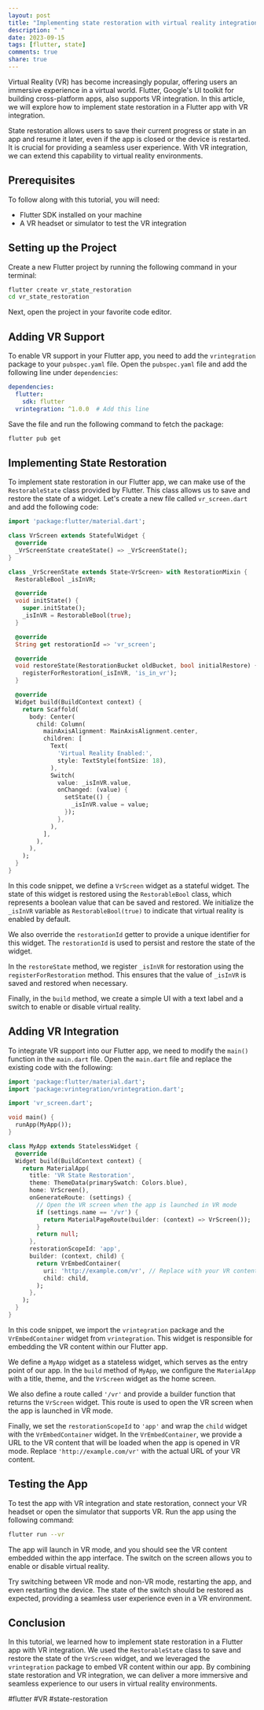 ```yaml
---
layout: post
title: "Implementing state restoration with virtual reality integration in Flutter"
description: " "
date: 2023-09-15
tags: [flutter, state]
comments: true
share: true
---
```


Virtual Reality (VR) has become increasingly popular, offering users an immersive experience in a virtual world. Flutter, Google's UI toolkit for building cross-platform apps, also supports VR integration. In this article, we will explore how to implement state restoration in a Flutter app with VR integration.

State restoration allows users to save their current progress or state in an app and resume it later, even if the app is closed or the device is restarted. It is crucial for providing a seamless user experience. With VR integration, we can extend this capability to virtual reality environments.

## Prerequisites

To follow along with this tutorial, you will need:

- Flutter SDK installed on your machine
- A VR headset or simulator to test the VR integration

## Setting up the Project

Create a new Flutter project by running the following command in your terminal:

```bash
flutter create vr_state_restoration
cd vr_state_restoration
```

Next, open the project in your favorite code editor.

## Adding VR Support

To enable VR support in your Flutter app, you need to add the `vrintegration` package to your `pubspec.yaml` file. Open the `pubspec.yaml` file and add the following line under `dependencies`:

```yaml
dependencies:
  flutter:
    sdk: flutter
  vrintegration: ^1.0.0  # Add this line
```

Save the file and run the following command to fetch the package:

```bash
flutter pub get
```

## Implementing State Restoration

To implement state restoration in our Flutter app, we can make use of the `RestorableState` class provided by Flutter. This class allows us to save and restore the state of a widget. Let's create a new file called `vr_screen.dart` and add the following code:

```dart
import 'package:flutter/material.dart';

class VrScreen extends StatefulWidget {
  @override
  _VrScreenState createState() => _VrScreenState();
}

class _VrScreenState extends State<VrScreen> with RestorationMixin {
  RestorableBool _isInVR;

  @override
  void initState() {
    super.initState();
    _isInVR = RestorableBool(true);
  }

  @override
  String get restorationId => 'vr_screen';

  @override
  void restoreState(RestorationBucket oldBucket, bool initialRestore) {
    registerForRestoration(_isInVR, 'is_in_vr');
  }

  @override
  Widget build(BuildContext context) {
    return Scaffold(
      body: Center(
        child: Column(
          mainAxisAlignment: MainAxisAlignment.center,
          children: [
            Text(
              'Virtual Reality Enabled:',
              style: TextStyle(fontSize: 18),
            ),
            Switch(
              value: _isInVR.value,
              onChanged: (value) {
                setState(() {
                  _isInVR.value = value;
                });
              },
            ),
          ],
        ),
      ),
    );
  }
}
```

In this code snippet, we define a `VrScreen` widget as a stateful widget. The state of this widget is restored using the `RestorableBool` class, which represents a boolean value that can be saved and restored. We initialize the `_isInVR` variable as `RestorableBool(true)` to indicate that virtual reality is enabled by default.

We also override the `restorationId` getter to provide a unique identifier for this widget. The `restorationId` is used to persist and restore the state of the widget.

In the `restoreState` method, we register `_isInVR` for restoration using the `registerForRestoration` method. This ensures that the value of `_isInVR` is saved and restored when necessary.

Finally, in the `build` method, we create a simple UI with a text label and a switch to enable or disable virtual reality.

## Adding VR Integration

To integrate VR support into our Flutter app, we need to modify the `main()` function in the `main.dart` file. Open the `main.dart` file and replace the existing code with the following:

```dart
import 'package:flutter/material.dart';
import 'package:vrintegration/vrintegration.dart';

import 'vr_screen.dart';

void main() {
  runApp(MyApp());
}

class MyApp extends StatelessWidget {
  @override
  Widget build(BuildContext context) {
    return MaterialApp(
      title: 'VR State Restoration',
      theme: ThemeData(primarySwatch: Colors.blue),
      home: VrScreen(),
      onGenerateRoute: (settings) {
        // Open the VR screen when the app is launched in VR mode
        if (settings.name == '/vr') {
          return MaterialPageRoute(builder: (context) => VrScreen());
        }
        return null;
      },
      restorationScopeId: 'app',
      builder: (context, child) {
        return VrEmbedContainer(
          uri: 'http://example.com/vr', // Replace with your VR content URL
          child: child,
        );
      },
    );
  }
}
```

In this code snippet, we import the `vrintegration` package and the `VrEmbedContainer` widget from `vrintegration`. This widget is responsible for embedding the VR content within our Flutter app.

We define a `MyApp` widget as a stateless widget, which serves as the entry point of our app. In the `build` method of `MyApp`, we configure the `MaterialApp` with a title, theme, and the `VrScreen` widget as the home screen.

We also define a route called `'/vr'` and provide a builder function that returns the `VrScreen` widget. This route is used to open the VR screen when the app is launched in VR mode.

Finally, we set the `restorationScopeId` to `'app'` and wrap the `child` widget with the `VrEmbedContainer` widget. In the `VrEmbedContainer`, we provide a URL to the VR content that will be loaded when the app is opened in VR mode. Replace `'http://example.com/vr'` with the actual URL of your VR content.

## Testing the App

To test the app with VR integration and state restoration, connect your VR headset or open the simulator that supports VR. Run the app using the following command:

```bash
flutter run --vr
```

The app will launch in VR mode, and you should see the VR content embedded within the app interface. The switch on the screen allows you to enable or disable virtual reality.

Try switching between VR mode and non-VR mode, restarting the app, and even restarting the device. The state of the switch should be restored as expected, providing a seamless user experience even in a VR environment.

## Conclusion

In this tutorial, we learned how to implement state restoration in a Flutter app with VR integration. We used the `RestorableState` class to save and restore the state of the `VrScreen` widget, and we leveraged the `vrintegration` package to embed VR content within our app. By combining state restoration and VR integration, we can deliver a more immersive and seamless experience to our users in virtual reality environments.

#flutter #VR #state-restoration